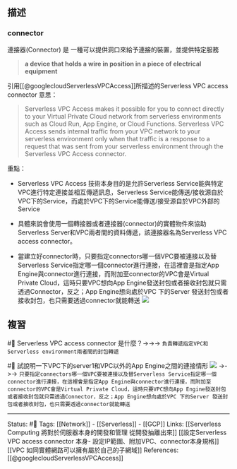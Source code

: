 
## 描述

### connector
連接器(Connector) 是 一種可以提供洞口來給予連接的裝置，並提供特定服務
> **a device that holds a wire in position in a piece of electrical equipment**


引用[[@googlecloudServerlessVPCAccess]]所描述的Serverless VPC access connector 意思：
> Serverless VPC Access makes it possible for you to connect directly to your Virtual Private Cloud network from serverless environments such as Cloud Run, App Engine, or Cloud Functions.
> Serverless VPC Access sends internal traffic from your VPC network to your serverless environment only when that traffic is a response to a request that was sent from your serverless environment through the Serverless VPC Access connector.

重點：
- Serverless VPC Access 技術本身目的是允許Serverless Service能與特定VPC進行特定連接並相互傳遞訊息，Serverless Service能傳送/接收源自於VPC下的Service，而處於VPC下的Service能傳送/接受源自於VPC外部的Service


- 具體來說會使用一個轉接器或者連接器(connector)的實體物件來協助Serverless Server和VPC兩者間的資料傳遞，該連接器名為Serverless VPC access connector。

- 當建立好connector時，只要指定connectors哪一個VPC要被連接以及替Serverless Service指定哪一個connector進行連接，在這裡會是指定App Engine與connector進行連接，而附加至connector的VPC會是Virtual Private Cloud，這時只要VPC想向App Engine發送封包或者接收封包就只需透過Connector，反之；App Engine想向處於VPC 下的Server 發送封包或者接收封包，也只需要透過connector就能轉送
![](https://res.cloudinary.com/dqfxgtyoi/image/upload/v1653319253/blog/network/serverless/serverless-vpc-access-connector_myh7pz.png)

## 複習

#🧠 Serverless VPC access connector 是什麼？->->-> `負責轉遞指定VPC和Serverless environment兩者間的封包轉遞`
<!--SR:!2022-05-27,3,250-->

#🧠 試說明一下VPC下的server1和VPC以外的App Engine之間的連接情形 ![](https://res.cloudinary.com/dqfxgtyoi/image/upload/v1653319253/blog/network/serverless/serverless-vpc-access-connector_myh7pz.png) ->->-> `只要指定connectors哪一個VPC要被連接以及替Serverless Service指定哪一個connector進行連接，在這裡會是指定App Engine與connector進行連接，而附加至connector的VPC會是Virtual Private Cloud，這時只要VPC想向App Engine發送封包或者接收封包就只需透過Connector，反之；App Engine想向處於VPC 下的Server 發送封包或者接收封包，也只需要透過connector就能轉送`

---
Status: #🌱 
Tags:
[[Network]] - [[Serverless]] - [[GCP]]
Links:
[[Serverless Computing 將對於伺服器本身的開發和管理 從開發抽離出來]]
[[設定Serverless VPC access connector 本身- 設定IP範圍、附加VPC、connector本身規格]]
[[VPC 如同實體網路可以擁有屬於自己的子網域]]
References:
[[@googlecloudServerlessVPCAccess]]